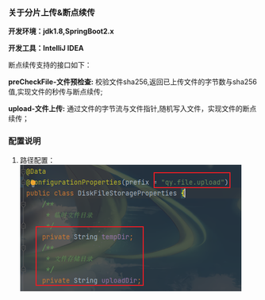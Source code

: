 ### 关于分片上传&断点续传

**开发环境：jdk1.8,SpringBoot2.x**

**开发工具：IntelliJ IDEA**

断点续传支持的接口如下：

**preCheckFile-文件预检查:**  校验文件sha256,返回已上传文件的字节数与sha256值,实现文件的秒传与断点续传;

**upload-文件上传:** 通过文件的字节流与文件指针,随机写入文件，实现文件的断点续传；

### 配置说明
1. 路径配置：
![img_1.png](img_1.png)